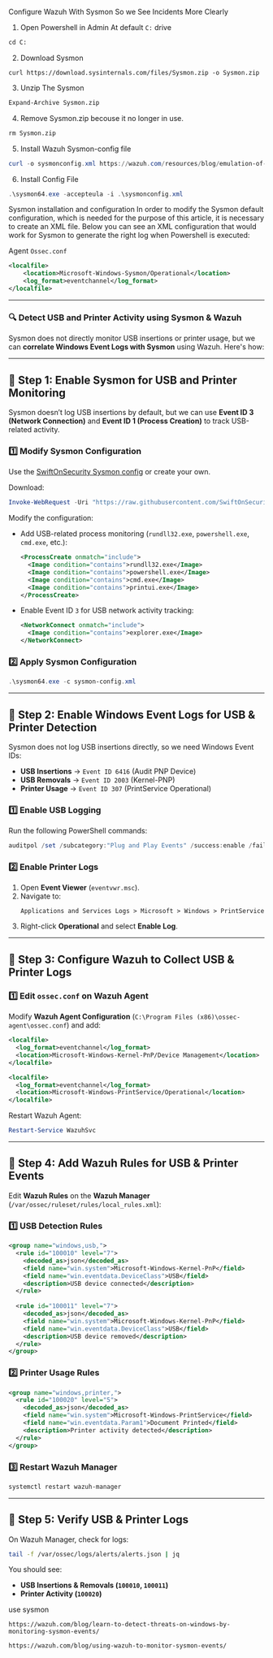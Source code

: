 Configure Wazuh With Sysmon So we See Incidents More Clearly

1. Open Powershell in Admin At default ```C:``` drive
```ps
cd C:
```
2. Download Sysmon
```
curl https://download.sysinternals.com/files/Sysmon.zip -o Sysmon.zip
```
3. Unzip The Sysmon
```ps
Expand-Archive Sysmon.zip
```
4. Remove Sysmon.zip becouse it no longer in use.
```ps
rm Sysmon.zip
```
5. Install Wazuh Sysmon-config file
```ps1
curl -o sysmonconfig.xml https://wazuh.com/resources/blog/emulation-of-attack-techniques-and-detection-with-wazuh/sysmonconfig.xml
```
6. Install Config File 
```ps1
.\sysmon64.exe -accepteula -i .\sysmonconfig.xml
```

Sysmon installation and configuration
In order to modify the Sysmon default configuration, which is needed for the purpose of this article, it is necessary to create an XML file. Below you can see an XML configuration that would work for Sysmon to generate the right log when Powershell is executed:

Agent ```Ossec.conf```
```xml
<localfile>
    <location>Microsoft-Windows-Sysmon/Operational</location>
    <log_format>eventchannel</log_format>
</localfile>
```
---
### **🔍 Detect USB and Printer Activity using Sysmon & Wazuh**  

Sysmon does not directly monitor USB insertions or printer usage, but we can **correlate Windows Event Logs with Sysmon** using Wazuh. Here's how:

---

## **📌 Step 1: Enable Sysmon for USB and Printer Monitoring**  

Sysmon doesn’t log USB insertions by default, but we can use **Event ID 3 (Network Connection)** and **Event ID 1 (Process Creation)** to track USB-related activity.

### **1️⃣ Modify Sysmon Configuration**
Use the [SwiftOnSecurity Sysmon config](https://github.com/SwiftOnSecurity/sysmon-config) or create your own.

Download:
```powershell
Invoke-WebRequest -Uri "https://raw.githubusercontent.com/SwiftOnSecurity/sysmon-config/master/sysmonconfig-export.xml" -OutFile "sysmon-config.xml"
```
Modify the configuration:
- Add USB-related process monitoring (`rundll32.exe`, `powershell.exe`, `cmd.exe`, etc.):
  ```xml
  <ProcessCreate onmatch="include">
    <Image condition="contains">rundll32.exe</Image>
    <Image condition="contains">powershell.exe</Image>
    <Image condition="contains">cmd.exe</Image>
    <Image condition="contains">printui.exe</Image>
  </ProcessCreate>
  ```
- Enable Event ID `3` for USB network activity tracking:
  ```xml
  <NetworkConnect onmatch="include">
    <Image condition="contains">explorer.exe</Image>
  </NetworkConnect>
  ```

### **2️⃣ Apply Sysmon Configuration**
```powershell
.\sysmon64.exe -c sysmon-config.xml
```

---

## **📌 Step 2: Enable Windows Event Logs for USB & Printer Detection**  

Sysmon does not log USB insertions directly, so we need Windows Event IDs:

- **USB Insertions** → `Event ID 6416` (Audit PNP Device)
- **USB Removals** → `Event ID 2003` (Kernel-PNP)
- **Printer Usage** → `Event ID 307` (PrintService Operational)

### **1️⃣ Enable USB Logging**
Run the following PowerShell commands:
```powershell
auditpol /set /subcategory:"Plug and Play Events" /success:enable /failure:enable
```

### **2️⃣ Enable Printer Logs**
1. Open **Event Viewer** (`eventvwr.msc`).
2. Navigate to:
   ```
   Applications and Services Logs > Microsoft > Windows > PrintService
   ```
3. Right-click **Operational** and select **Enable Log**.

---

## **📌 Step 3: Configure Wazuh to Collect USB & Printer Logs**  

### **1️⃣ Edit `ossec.conf` on Wazuh Agent**
Modify **Wazuh Agent Configuration** (`C:\Program Files (x86)\ossec-agent\ossec.conf`) and add:

```xml
<localfile>
  <log_format>eventchannel</log_format>
  <location>Microsoft-Windows-Kernel-PnP/Device Management</location>
</localfile>

<localfile>
  <log_format>eventchannel</log_format>
  <location>Microsoft-Windows-PrintService/Operational</location>
</localfile>
```

Restart Wazuh Agent:
```powershell
Restart-Service WazuhSvc
```

---

## **📌 Step 4: Add Wazuh Rules for USB & Printer Events**
Edit **Wazuh Rules** on the **Wazuh Manager** (`/var/ossec/ruleset/rules/local_rules.xml`):

### **1️⃣ USB Detection Rules**
```xml
<group name="windows,usb,">
  <rule id="100010" level="7">
    <decoded_as>json</decoded_as>
    <field name="win.system">Microsoft-Windows-Kernel-PnP</field>
    <field name="win.eventdata.DeviceClass">USB</field>
    <description>USB device connected</description>
  </rule>
  
  <rule id="100011" level="7">
    <decoded_as>json</decoded_as>
    <field name="win.system">Microsoft-Windows-Kernel-PnP</field>
    <field name="win.eventdata.DeviceClass">USB</field>
    <description>USB device removed</description>
  </rule>
</group>
```

### **2️⃣ Printer Usage Rules**
```xml
<group name="windows,printer,">
  <rule id="100020" level="5">
    <decoded_as>json</decoded_as>
    <field name="win.system">Microsoft-Windows-PrintService</field>
    <field name="win.eventdata.Param1">Document Printed</field>
    <description>Printer activity detected</description>
  </rule>
</group>
```

### **3️⃣ Restart Wazuh Manager**
```bash
systemctl restart wazuh-manager
```

---

## **📌 Step 5: Verify USB & Printer Logs**
On Wazuh Manager, check for logs:
```bash
tail -f /var/ossec/logs/alerts/alerts.json | jq
```

You should see:
- **USB Insertions & Removals (`100010`, `100011`)**
- **Printer Activity (`100020`)**

use sysmon
```
https://wazuh.com/blog/learn-to-detect-threats-on-windows-by-monitoring-sysmon-events/
```
```
https://wazuh.com/blog/using-wazuh-to-monitor-sysmon-events/
```
